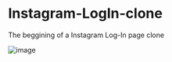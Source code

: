 ﻿# Instagram-LogIn-clone

 The beggining of a Instagram Log-In page clone
 
 ![image](https://github.com/lauradsc/Instagram-LogIn-clone/assets/99484087/09fcec49-9ce9-4330-988d-6b9a4b74051f)


